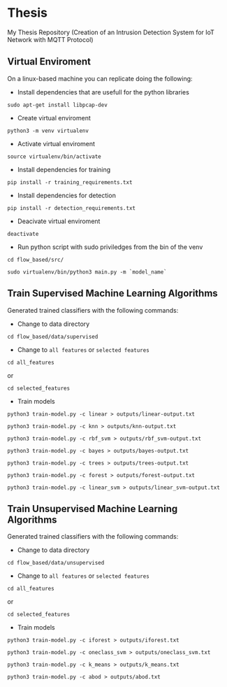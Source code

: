 # Thesis
My Thesis Repository (Creation of an Intrusion Detection System for IoT Network with MQTT Protocol)

## Virtual Enviroment
On a linux-based machine you can replicate doing the following:

- Install dependencies that are usefull for the python libraries
```
sudo apt-get install libpcap-dev
```
- Create virtual enviroment
```
python3 -m venv virtualenv
```
- Activate virtual enviroment
```
source virtualenv/bin/activate
```
- Install dependencies for training
```
pip install -r training_requirements.txt
```
- Install dependencies for detection
```
pip install -r detection_requirements.txt
```
- Deacivate virtual enviroment
```
deactivate
```
- Run python script with sudo priviledges from the bin of the venv
```
cd flow_based/src/
```
```
sudo virtualenv/bin/python3 main.py -m `model_name`
```

## Train Supervised Machine Learning Algorithms 

Generated trained classifiers with the following commands:
- Change to data directory
```
cd flow_based/data/supervised
```
- Change to `all features` or `selected features` 
```
cd all_features
```
or
```
cd selected_features
```
- Train models
```
python3 train-model.py -c linear > outputs/linear-output.txt
```
```
python3 train-model.py -c knn > outputs/knn-output.txt
```
```
python3 train-model.py -c rbf_svm > outputs/rbf_svm-output.txt
```
```
python3 train-model.py -c bayes > outputs/bayes-output.txt
```
```
python3 train-model.py -c trees > outputs/trees-output.txt
```
```
python3 train-model.py -c forest > outputs/forest-output.txt
```
```
python3 train-model.py -c linear_svm > outputs/linear_svm-output.txt
```

## Train Unsupervised Machine Learning Algorithms 

Generated trained classifiers with the following commands:
- Change to data directory
```
cd flow_based/data/unsupervised
```
- Change to `all features` or `selected features` 
```
cd all_features
```
or
```
cd selected_features
```
- Train models
```
python3 train-model.py -c iforest > outputs/iforest.txt
```
```
python3 train-model.py -c oneclass_svm > outputs/oneclass_svm.txt
```
```
python3 train-model.py -c k_means > outputs/k_means.txt
```
```
python3 train-model.py -c abod > outputs/abod.txt
```
